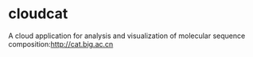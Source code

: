 cloudcat
========

A cloud application for analysis and visualization of molecular sequence composition:http://cat.big.ac.cn
